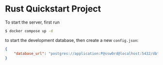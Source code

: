 # Rust Quickstart Project

To start the server, first run

```bash
$ docker compose up -d 
```

to start the development database, then create a new `config.json`:

```json
{
    "database_url": "postgres://application:P@ssw0rd@localhost:5432/db"
}
```
